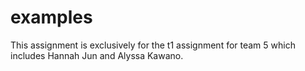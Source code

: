 # examples
This assignment is exclusively for the t1 assignment for team 5 which includes Hannah Jun and Alyssa Kawano. 